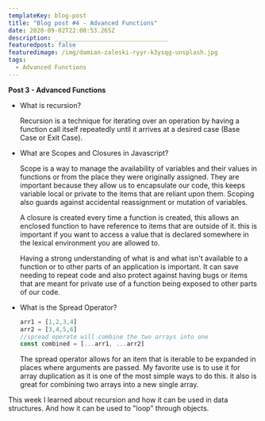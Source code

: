 ```yaml
---
templateKey: blog-post
title: "Blog post #4 - Advanced Functions"
date: 2020-09-02T22:00:53.265Z
description: ________________________________
featuredpost: false
featuredimage: /img/damian-zaleski-ryyr-k3ysqg-unsplash.jpg
tags:
  - Advanced Functions
---
```

**Post 3 - Advanced Functions**

* What is recursion?

  Recursion is a technique for iterating over an operation by having a function call itself repeatedly until it arrives at a desired case (Base Case or Exit Case). 
* What are Scopes and Closures in Javascript?

  Scope is a way to manage the availability of variables and their values in functions or from the place they were originally assigned. They are important because they allow us to encapsulate our code, this keeps variable local or private to the items that are reliant upon them. Scoping also guards against accidental reassignment or mutation of variables.

  A closure is created every time a function is created, this allows an enclosed function to have reference to items that are outside of it. this is important if you want to access a value that is declared somewhere in the lexical environment you are allowed to.

  Having a strong understanding of what is and what isn't available to a function or to other parts of an application is important. It can save needing to repeat code and also protect against having bugs or items that are meant for private use of a function being exposed to other parts of our code.
* What is the Spread Operator?

  ```javascript
  arr1 = [1,2,3,4]
  arr2 = [3,4,5,6]
  //spread operate will combine the two arrays into one 
  const combined = [...arr1, ...arr2]
  ```

  The spread operator allows for an item that is iterable to be expanded in places where arguments are passed. My favorite use is to use it for array duplication as it is one of the most simple ways to do this. it also is great for combining two arrays into a new single array.

This week I learned about recursion and how it can be used in data structures. And how it can be used to "loop" through objects.